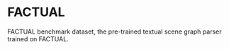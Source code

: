 # FACTUAL
FACTUAL benchmark dataset, the pre-trained textual scene graph parser trained on FACTUAL.
